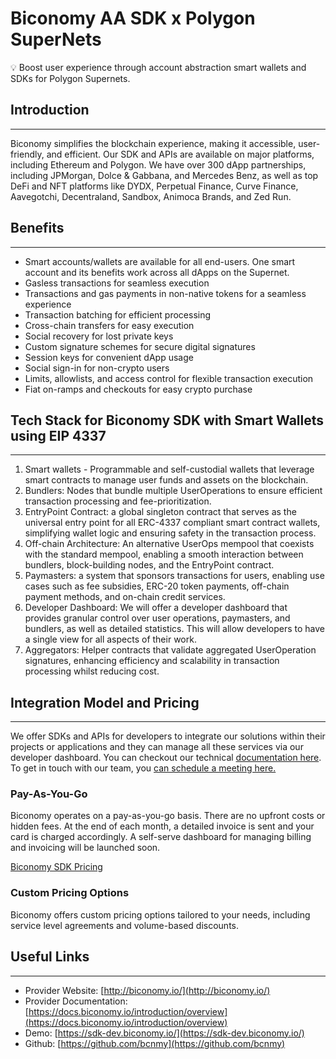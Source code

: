 # Biconomy AA SDK x Polygon SuperNets

<aside>
💡 Boost user experience through account abstraction smart wallets and SDKs for Polygon Supernets.

</aside>

## Introduction

---

Biconomy simplifies the blockchain experience, making it accessible, user-friendly, and efficient. Our SDK and APIs are available on major platforms, including Ethereum and Polygon. We have over 300 dApp partnerships, including JPMorgan, Dolce & Gabbana, and Mercedes Benz, as well as top DeFi and NFT platforms like DYDX, Perpetual Finance, Curve Finance, Aavegotchi, Decentraland, Sandbox, Animoca Brands, and Zed Run.

## Benefits

---

- Smart accounts/wallets are available for all end-users. One smart account and its benefits work across all dApps on the Supernet.
- Gasless transactions for seamless execution
- Transactions and gas payments in non-native tokens for a seamless experience
- Transaction batching for efficient processing
- Cross-chain transfers for easy execution
- Social recovery for lost private keys
- Custom signature schemes for secure digital signatures
- Session keys for convenient dApp usage
- Social sign-in for non-crypto users
- Limits, allowlists, and access control for flexible transaction execution
- Fiat on-ramps and checkouts for easy crypto purchase

## Tech Stack for Biconomy SDK with Smart Wallets using EIP 4337

---

1. Smart wallets -  Programmable and self-custodial wallets that leverage smart contracts to manage user funds and assets on the blockchain.
2. Bundlers: Nodes that bundle multiple UserOperations to ensure efficient transaction processing and fee-prioritization.
3. EntryPoint Contract: a global singleton contract that serves as the universal entry point for all ERC-4337 compliant smart contract wallets, simplifying wallet logic and ensuring safety in the transaction process.
4. Off-chain Architecture: An alternative UserOps mempool that coexists with the standard mempool, enabling a smooth interaction between bundlers, block-building nodes, and the EntryPoint contract.
5. Paymasters: a system that sponsors transactions for users, enabling use cases such as fee subsidies, ERC-20 token payments, off-chain payment methods, and on-chain credit services.
6. Developer Dashboard: We will offer a developer dashboard that provides granular control over user operations, paymasters, and bundlers, as well as detailed statistics. This will allow developers to have a single view for all aspects of their work.
7. Aggregators: Helper contracts that validate aggregated UserOperation signatures, enhancing efficiency and scalability in transaction processing whilst reducing cost. 

## **Integration Model and Pricing**

---

We offer SDKs and APIs for developers to integrate our solutions within their projects or applications and they can manage all these services via our developer dashboard. You can checkout our technical [documentation here](https://docs.biconomy.io/introduction/overview). To get in touch with our team, you [can schedule a meeting here.](https://www.biconomy.io/book-a-demo)

### **Pay-As-You-Go**

Biconomy operates on a pay-as-you-go basis. There are no upfront costs or hidden fees. At the end of each month, a detailed invoice is sent and your card is charged accordingly. A self-serve dashboard for managing billing and invoicing will be launched soon.

[Biconomy SDK Pricing](Biconomy%20SDK%20Pricing%206f4537a645af4b8985f4d43f2b045865.md)

### **Custom Pricing Options**

Biconomy offers custom pricing options tailored to your needs, including service level agreements and volume-based discounts.

## Useful **Links**

---

- Provider Website: [http://biconomy.io/](http://biconomy.io/)
- Provider Documentation: [https://docs.biconomy.io/introduction/overview](https://docs.biconomy.io/introduction/overview)
- Demo: [https://sdk-dev.biconomy.io/](https://sdk-dev.biconomy.io/)
- Github: [https://github.com/bcnmy](https://github.com/bcnmy)
